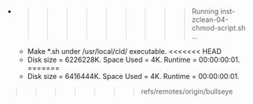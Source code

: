 * >>>>>>>>> Running inst-zclean-04-chmod-script.sh ...
  * Make *.sh under /usr/local/cld/ executable.
<<<<<<< HEAD
  * Disk size = 6226228K. Space Used = 4K. Runtime = 00:00:00:01.
=======
  * Disk size = 6416444K. Space Used = 4K. Runtime = 00:00:00:01.
>>>>>>> refs/remotes/origin/bullseye
